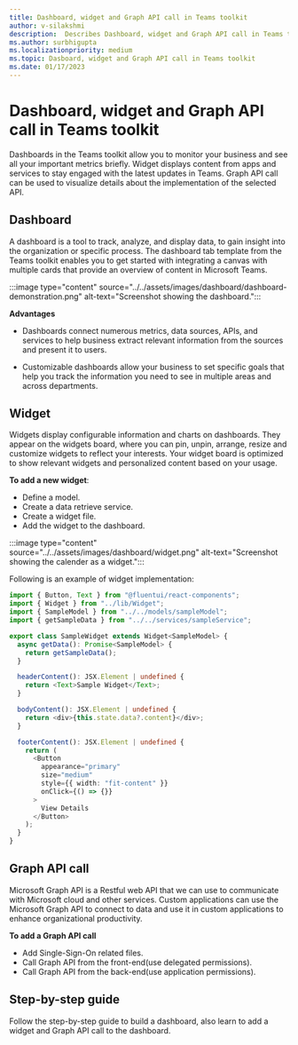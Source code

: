 ```yaml
---
title: Dashboard, widget and Graph API call in Teams toolkit
author: v-silakshmi
description:  Describes Dashboard, widget and Graph API call in Teams toolkit
ms.author: surbhigupta
ms.localizationpriority: medium 
ms.topic: Dasboard, widget and Graph API call in Teams toolkit
ms.date: 01/17/2023
---
```


# Dashboard, widget and Graph API call in Teams toolkit

Dashboards in the Teams toolkit allow you to monitor your business and see all your important metrics briefly. Widget displays content from apps and services to stay engaged with the latest updates in Teams. Graph API call can be used to visualize details about the implementation of the selected API.

## Dashboard

 A dashboard is a tool to track, analyze, and display data, to gain insight into the organization or specific process. The dashboard tab template from the Teams toolkit enables you to get started with integrating a canvas with multiple cards that provide an overview of content in Microsoft Teams.

:::image type="content" source="../../assets/images/dashboard/dashboard-demonstration.png" alt-text="Screenshot showing the dashboard.":::

**Advantages**

* Dashboards connect numerous metrics, data sources, APIs, and services to help business extract relevant information from the sources and present it to users.

* Customizable dashboards allow your business to set specific goals that help you track the information you need to see in multiple areas and across departments.

## Widget

Widgets display configurable information and charts on dashboards. They appear on the widgets board, where you can pin, unpin, arrange, resize and customize widgets to reflect your interests. Your widget board is optimized to show relevant widgets and personalized content based on your usage.

**To add a new widget**:

* Define a model.
* Create a data retrieve service.
* Create a widget file.
* Add the widget to the dashboard.

:::image type="content" source="../../assets/images/dashboard/widget.png" alt-text="Screenshot showing the calender as a widget.":::

Following is an example of widget implementation:

```typescript
import { Button, Text } from "@fluentui/react-components";
import { Widget } from "../lib/Widget";
import { SampleModel } from "../../models/sampleModel";
import { getSampleData } from "../../services/sampleService";

export class SampleWidget extends Widget<SampleModel> {
  async getData(): Promise<SampleModel> {
    return getSampleData();
  }

  headerContent(): JSX.Element | undefined {
    return <Text>Sample Widget</Text>;
  }

  bodyContent(): JSX.Element | undefined {
    return <div>{this.state.data?.content}</div>;
  }

  footerContent(): JSX.Element | undefined {
    return (
      <Button
        appearance="primary"
        size="medium"
        style={{ width: "fit-content" }}
        onClick={() => {}}
      >
        View Details
      </Button>
    );
  }
}
```

## Graph API call

Microsoft Graph API is a Restful web API that we can use to communicate with Microsoft cloud and other services. Custom applications can use the Microsoft Graph API to connect to data and use it in custom applications to enhance organizational productivity.

**To add a Graph API call**

* Add Single-Sign-On related files.
* Call Graph API from the front-end(use delegated permissions).
* Call Graph API from the back-end(use application permissions).

## Step-by-step guide

Follow the step-by-step guide to build a dashboard, also learn to add a widget and Graph API call to the dashboard.
